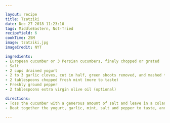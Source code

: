 ```yaml
---

layout: recipe
title: Tzatziki
date: Dec 27 2018 11:23:10
tags: MiddleEastern, Not-Tried
recipeYield: 6
cookTime: 25M
image: tzatziki.jpg
imageCredit: NYT 

ingredients:
- European cucumber or 3 Persian cucumbers, finely chopped or grated
- Salt
- 2 cups drained yogurt
- 2 to 3 garlic cloves, cut in half, green shoots removed, and mashed to a paste in a mortar and pestle with 1/4 teaspoon salt
- 2 tablespoons chopped fresh mint (more to taste)
- Freshly ground pepper
- 2 tablespoons extra virgin olive oil (optional)

directions:
- Toss the cucumber with a generous amount of salt and leave in a colander in the sink to wilt for 15 to 30 minutes. Rinse and drain on paper towels.
- Beat together the yogurt, garlic, mint, salt and pepper to taste, and olive oil. Stir in the cucumbers. Adjust seasonings and serve.

---
```

